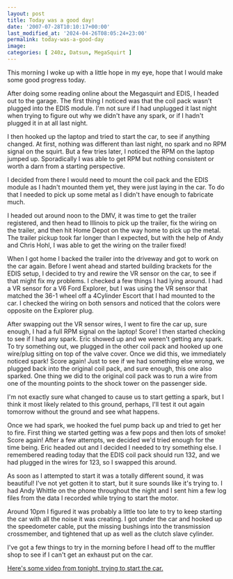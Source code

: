 ```yaml
---
layout: post
title: Today was a good day!
date: '2007-07-28T10:10:17+00:00'
last_modified_at: '2024-04-26T08:05:24+23:00'
permalink: today-was-a-good-day
image: 
categories: [ 240z, Datsun, MegaSquirt ]
---
```

This morning I woke up with a little hope in my eye, hope that I would make some good progress today.

After doing some reading online about the Megasquirt and EDIS, I headed out to the garage. The first thing I noticed was that the coil pack wasn't plugged into the EDIS module. I'm not sure if I had unplugged it last night when trying to figure out why we didn't have any spark, or if I hadn't plugged it in at all last night.

I then hooked up the laptop and tried to start the car, to see if anything changed. At first, nothing was different than last night, no spark and no RPM signal on the squirt. But a few tries later, I noticed the RPM on the laptop jumped up. Sporadically I was able to get RPM but nothing consistent or worth a darn from a starting perspective.

I decided from there I would need to mount the coil pack and the EDIS module as I hadn't mounted them yet, they were just laying in the car. To do that I needed to pick up some metal as I didn't have enough to fabricate much.

I headed out around noon to the DMV, it was time to get the trailer registered, and then head to Illinois to pick up the trailer, fix the wiring on the trailer, and then hit Home Depot on the way home to pick up the metal. The trailer pickup took far longer than I expected, but with the help of Andy and Chris Hohl, I was able to get the wiring on the trailer fixed!

When I got home I backed the trailer into the driveway and got to work on the car again. Before I went ahead and started building brackets for the EDIS setup, I decided to try and rewire the VR sensor on the car, to see if that might fix my problems. I checked a few things I had lying around. I had a VR sensor for a V6 Ford Explorer, but I was using the VR sensor that matched the 36-1 wheel off a 4Cylinder Escort that I had mounted to the car. I checked the wiring on both sensors and noticed that the colors were opposite on the Explorer plug.

After swapping out the VR sensor wires, I went to fire the car up, sure enough, I had a full RPM signal on the laptop! Score! I then started checking to see if I had any spark. Eric showed up and we weren't getting any spark. To try something out, we plugged in the other coil pack and hooked up one wire/plug sitting on top of the valve cover. Once we did this, we immediately noticed spark! Score again! Just to see if we had something else wrong, we plugged back into the original coil pack, and sure enough, this one also sparked. One thing we did to the original coil pack was to run a wire from one of the mounting points to the shock tower on the passenger side.

I'm not exactly sure what changed to cause us to start getting a spark, but I think it most likely related to this ground, perhaps, I'll test it out again tomorrow without the ground and see what happens.

Once we had spark, we hooked the fuel pump back up and tried to get her to fire. First thing we started getting was a few pops and then lots of smoke! Score again! After a few attempts, we decided we'd tried enough for the time being. Eric headed out and I decided I needed to try something else. I remembered reading today that the EDIS coil pack should run 132, and we had plugged in the wires for 123, so I swapped this around.

As soon as I attempted to start it was a totally different sound, it was beautiful! I've not yet gotten it to start, but it sure sounds like it's trying to. I had Andy Whittle on the phone throughout the night and I sent him a few log files from the data I recorded while trying to start the motor.

Around 10pm I figured it was probably a little too late to try to keep starting the car with all the noise it was creating. I got under the car and hooked up the speedometer cable, put the missing bushings into the transmission crossmember, and tightened that up as well as the clutch slave cylinder.

I've got a few things to try in the morning before I head off to the muffler shop to see if I can't get an exhaust put on the car.

[Here's some video from tonight, trying to start the car.](/trying-to-start-the-car)

